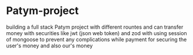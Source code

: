# Patym-project
building a full stack Patym project with different rountes and can transfer money with securities like jwt (json web token) and zod with using session of mongoose to prevent any complications while payment for securing the user's money and also our's money
